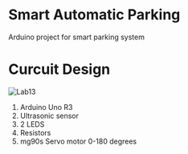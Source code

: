 # Smart Automatic Parking

Arduino project for smart parking system

# Curcuit Design
![Lab13](https://user-images.githubusercontent.com/91018933/140500480-bb8fd7d4-40a8-4d18-99d3-7128d67c28cb.PNG)
  1. Arduino Uno R3
  2. Ultrasonic sensor
  3. 2 LEDS
  4. Resistors
  5. mg90s Servo motor 0-180 degrees
